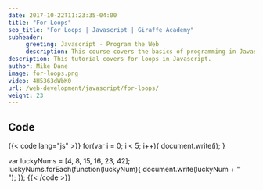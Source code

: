 ```yaml
---
date: 2017-10-22T11:23:35-04:00
title: "For Loops"
seo_title: "For Loops | Javascript | Giraffe Academy"
subheader:
     greeting: Javascript - Program the Web
     description: This course covers the basics of programming in Javascript. Work your way through the videos and we'll teach you everything you need to know to make your website more responsive!
description: This tutorial covers for loops in Javascript.
author: Mike Dane
image: for-loops.png
video: 4H5363dWbK0
url: /web-development/javascript/for-loops/
weight: 23
---
```


## Code

{{< code lang="js" >}}
for(var i = 0; i < 5; i++){
     document.write(i);
}

var luckyNums = [4, 8, 15, 16, 23, 42];
luckyNums.forEach(function(luckyNum){
     document.write(luckyNum + "<br>");
});
{{< /code >}}